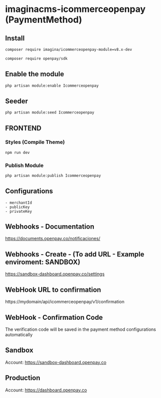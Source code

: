 # imaginacms-icommerceopenpay (PaymentMethod)

## Install
```bash
composer require imagina/icommerceopenpay-module=v8.x-dev
```
```bash
composer require openpay/sdk
```

## Enable the module
```bash
php artisan module:enable Icommerceopenpay
```

## Seeder

```bash
php artisan module:seed Icommerceopenpay
```

## FRONTEND

### Styles (Compile Theme)
```bash
npm run dev
```

### Publish Module
```bash
php artisan module:publish Icommerceopenpay
```

## Configurations
	- merchantId
    - publicKey
    - privateKey

## Webhooks - Documentation
https://documents.openpay.co/notificaciones/

## Webhooks - Create - (To add URL - Example enviroment: SANDBOX)
https://sandbox-dashboard.openpay.co/settings

## WebHook URL to confirmation
https://mydomain/api/icommerceopenpay/v1/confirmation

## WebHook - Confirmation Code
The verification code will be saved in the payment method configurations automatically

## Sandbox
Account: https://sandbox-dashboard.openpay.co

## Production
Account: https://dashboard.openpay.co
